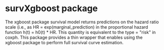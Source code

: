 # survXgboost package

The xgboost package survival model returns predictions on the hazard ratio scale (i.e., as HR = exp(marginal_prediction) in the proportional hazard function h(t) = h0(t) * HR. This quantity is equivalent to the type = "risk" in coxph. This package provides a thin wrapper that enables using the xgboost package to perform full survival curve estimation. 